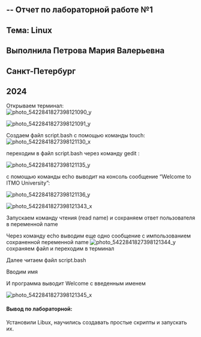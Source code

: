 ## -- Отчет по лабораторной работе №1`  `  `  `

## Тема: Linux

##            Выполнила Петрова Мария Валерьевна

##  Санкт-Петербург 
## 2024

Открываем терминал: \
![photo_5422841827398121090_y](https://github.com/user-attachments/assets/bd88bac0-446c-485e-b721-b8b3d3e9959c)

![photo_5422841827398121091_y](https://github.com/user-attachments/assets/091dc8fc-cfb5-490d-9f72-c339ea1ad636)

Создаем файл script.bash с помощью команды touch: `   `   `   `
![photo_5422841827398121130_x](https://github.com/user-attachments/assets/79508fc2-23f4-4333-943f-3ff40f9b163c)

переходим в файл script.bash через команду gedit : `   `   `   `

![photo_5422841827398121135_y](https://github.com/user-attachments/assets/55f9d7ea-0050-4246-a2a7-5a291a0ea553)


с помощью команды echo выводит на консоль сообщение “Welcome to ITMO University”: `   `   `   `

![photo_5422841827398121136_y](https://github.com/user-attachments/assets/d440981b-948c-466b-9263-80fb64486bba)


![photo_5422841827398121343_x](https://github.com/user-attachments/assets/f5620aec-eab1-4ef1-b82e-ef9b17dad88e)

Запускаем  команду чтения (read name)  и сохраняем  ответ пользователя в переменной name`  `  `  `

Через команду echo выводим  еще одно сообщение с импользованием сохраненной переменной name
![photo_5422841827398121344_y](https://github.com/user-attachments/assets/d72ac171-73e0-4a5d-bb4c-3eccd1d82d79)
сохраняем файл и переходим в терминал

Далее читаем файл script.bash

Вводим имя

И программа выводит Welcome с введенным именем 

![photo_5422841827398121345_x](https://github.com/user-attachments/assets/f7266533-9050-4ce1-8e2a-e467e0bedbe9)

#### Вывод по лабораторной: 

Установили Libux, научились создавать простые скрипты и запускать их.
